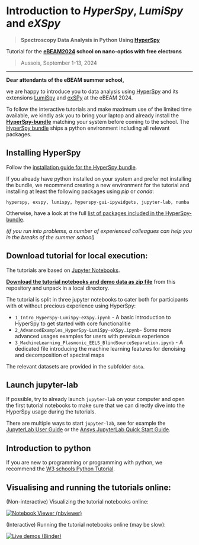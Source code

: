 # Introduction to *HyperSpy*, *LumiSpy* and *eXSpy*

> **Spectroscopy Data Analysis in Python Using [HyperSpy](https://hyperspy.org)**

Tutorial for the **[eBEAM2024](https://ebeam2024.sciencesconf.org/) school on nano-optics with free electrons**

> Aussois, September 1-13, 2024

---------------

**Dear attendants of the eBEAM summer school,**

we are happy to introduce you to data analysis using [HyperSpy](https://hyperspy.org) and its extensions [LumiSpy](https://lumispy.org) and [exSPy](https://hyperspy.org/exspy) at the eBEAM 2024. 

To follow the interactive tutorials and make maximum use of the limited time available, we kindly ask you to bring your laptop and already install the **[HyperSpy-bundle](https://hyperspy.org/hyperspy-bundle/)** matching your system before coming to the school. The [HyperSpy bundle](https://hyperspy.org/hyperspy-bundle/) ships a python environment including all relevant packages.

## Installing HyperSpy

Follow the [installation guide for the HyperSpy bundle](https://hyperspy.org/hyperspy-bundle/install.html).

If you already have python installed on your system and prefer not installing the bundle, we recommend creating a new environment for the tutorial and installing at least the following packages using *pip* or *conda*:

``hyperspy, exspy, lumispy, hyperspy-gui-ipywidgets, jupyter-lab, numba``

Otherwise, have a look at the full [list of packages included in the HyperSpy-bundle](https://hyperspy.org/hyperspy-bundle/index.html#included-software-and-libraries).

*(if you run into problems, a number of experienced colleagues can help you in the breaks of the summer school)*

## Download tutorial for local execution:

The tutorials are based on [Jupyter Notebooks](http://jupyter.org/).

**[Download the tutorial notebooks and demo data as zip file](https://github.com/LumiSpy/eBEAM2024-Tutorial/archive/refs/heads/main.zip)** from this repository and unpack in a local directory.

The tutorial is split in three jupyter notebooks to cater both for participants with ot without precious experience using HyperSpy:
- `1_Intro_HyperSpy-LumiSpy-eXSpy.ipynb` - A basic introduction to HyperSpy to get started with core functionalitie
- `2_AdvancedExamples_HyperSpy-LumiSpy-eXSpy.ipynb`- Some more advanced usages examples for users with previous experience
- `3_MachineLearning_Plasmonic_EELS_BlindSourceSeparation.ipynb` - A dedicated file introducing the machine learning features for denoising and decomposition of spectral maps

The relevant datasets are provided in the subfolder `data`.

## Launch jupyter-lab

If possible, try to already launch `jupyter-lab` on your computer and open the first tutorial notebooks to make sure that we can directly dive into the HyperSpy usage during the tutorials.

There are multiple ways to start `jupyter-lab`, see for example the [JupyterLab User Guide](https://jupyterlab.readthedocs.io/en/stable/getting_started/starting.html) or the [Ansys JupyterLab Quick Start Guide](https://developer.ansys.com/blog/jupyterlab-quick-start).

## Introduction to python

If you are new to programming or programming with python, we recommend the [W3 schools Python Tutorial](https://www.w3schools.com/python/default.asp).


## Visualising and running the tutorials online:

(Non-interactive) Visualizing the tutorial notebooks online:

[![Notebook Viewer (nbviewer)](https://raw.githubusercontent.com/jupyter/design/master/logos/Badges/nbviewer_badge.svg?sanitize=true)](https://nbviewer.org/github/lumispy/eBEAM2024-Tutorial/tree/main/)

(Interactive) Running the tutorial notebooks online (may be slow):

[![Live demos (Binder)](https://mybinder.org/badge.svg)](https://mybinder.org/v2/gh/lumispy/eBEAM2024-Tutorial/main)
